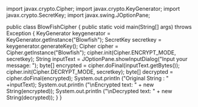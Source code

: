 import javax.crypto.Cipher;
import javax.crypto.KeyGenerator;
import javax.crypto.SecretKey;
import javax.swing.JOptionPane;

public class BlowFishCipher {
    public static void main(String[] args) throws Exception {
        KeyGenerator keygenerator = KeyGenerator.getInstance("Blowfish");
        SecretKey secretkey = keygenerator.generateKey();
        Cipher cipher = Cipher.getInstance("Blowfish");
        cipher.init(Cipher.ENCRYPT_MODE, secretkey);
        String inputText = JOptionPane.showInputDialog("Input your message: "); 
        byte[] encrypted = cipher.doFinal(inputText.getBytes());
        cipher.init(Cipher.DECRYPT_MODE, secretkey);
        byte[] decrypted = cipher.doFinal(encrypted);
       System.out.println ("Original String : " +inputText);
       System.out.println ("\nEncrypted text: " + new String(encrypted));
       System.out.println ("\nDecrypted text: " + new String(decrypted));
    } 
}
